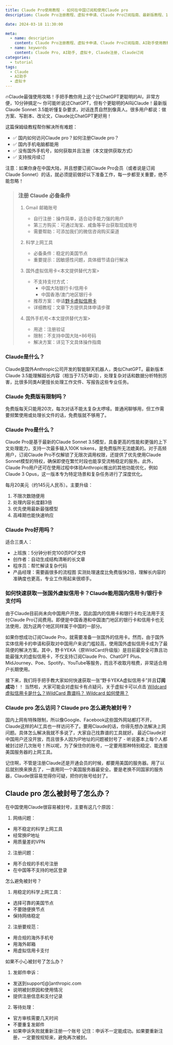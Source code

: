 ```yaml
---
title: Claude Pro使用教程 - 如何在中国订阅和使用Claude pro
description: Claude Pro注册教程、虚拟卡申请、Claude Pro订阅指南、最新版教程、10 分钟搞定

date: 2024-03-18 11:30:00

meta:
  - name: description
    content: Claude Pro注册教程、虚拟卡申请、Claude Pro订阅指南、AI助手使用教程
  - name: keywords
    content: Claude Pro, AI助手, 虚拟卡, Claude注册, Claude订阅
categories: 
  - tutorial
tags:
  - Claude
  - AI助手
  - 虚拟卡
---
```


🔥Claude最强使用攻略！手把手教你用上这个比ChatGPT更聪明的AI，非常方便，10分钟搞定～
你可能听说过ChatGPT，但有个更聪明的AI叫Claude！最新版Claude Sonnet 3.5能听懂复杂要求，对话连贯自然到像真人。很多用户都说：做方案、写剧本、改论文，Claude比ChatGPT更好用！

这篇保姆级教程帮你解决所有难题：
- ✅ 国内如何访问Claude pro？如何注册Claude pro？
- ✅ 国内手机电脑都能用
- ✅ 没有国外手机号，如何获取并且注册（本文提供获取方式）
- ✅ 支持按月续订

注意：如果你身在中国大陆，并且想要订阅Claude Pro会员（或者说是订阅Claude Sonnet）的话，就必须提前做好以下准备工作，每一步都至关重要，绝不能忽略！

<blockquote>

### 注册 Claude 必备条件

1. Gmail 邮箱账号
   - 自行注册：操作简单，适合动手能力强的用户
   - 第三方购买：可通过淘宝、咸鱼等平台获取现成账号
   - 需要帮助：可添加我们的微信咨询购买渠道

2. 科学上网工具
   - 必备条件：稳定的美国节点
   - 重要提示：因敏感性问题，具体细节请自行解决

3. 国外虚拟信用卡<本文提供替代方案>
   - 不支持支付方式：
     * 中国大陆银行卡/信用卡
     * 中国香港/澳门地区银行卡
   - 推荐方案：申请<a href="https://yeka.ai/i/ANYOFAI">野卡虚拟信用卡</a>
   - 详细教程：文章下方提供具体申请步骤

4. 国外手机号<本文提供替代方案>
   - 用途：注册验证
   - 限制：不支持中国大陆+86号码
   - 解决方案：详见下文具体操作指南

</blockquote>

### Claude是什么？
Claude是国外Anthropic公司开发的智能聊天机器人，类似ChatGPT。最新版本Claude 3.5能理解超长内容（相当于7.5万单词），处理复杂对话和数据分析特别厉害，比很多同类AI更擅长处理工作文件、写报告这些专业任务。

### Claude 免费版有限制吗？
免费版每天只能用20次，每次对话不能太复杂太啰嗦。普通闲聊够用，但工作需要频繁使用或处理长文件的话，免费版就不够用了。

### Claude Pro是什么？
Claude Pro是基于最新的Claude Sonnet 3.5模型，具备更高的性能和更强的上下文处理能力，支持一次最多输入100K tokens，是免费版所无法媲美的。对于高频用户，订阅Claude Pro不仅解锁了无限次调用权限，还提供了优先使用Claude Sonnet模型的特权，确保即使在繁忙时段也能享受流畅稳定的服务。此外，Claude Pro用户还可在使用过程中体验Anthropic推出的其他功能优化，例如Claude 3 Opus，这一版本专为特定场景和复杂任务进行了深度优化。

每月20美元（约145元人民币）。主要升级：
1. 不限次数随便用
2. 处理内容长度翻3倍
3. 优先使用最新最强模型
4. 高峰期也能快速响应

### Claude Pro好用吗？
适合三类人：
- 上班族：5分钟分析完100页PDF文件
- 创作者：自动生成结构清晰的长文章
- 程序员：帮忙解读复杂代码
- 产品经理：需要画很多的流程图
实测处理速度比免费版快2倍，理解长内容的准确度也更高，专业工作用起来很顺手。


### 如何快速获取一张国外虚拟信用卡？Claude能用国内信用卡/银行卡支付吗
由于Claude目前尚未向中国用户开放，因此国内的信用卡和银行卡均无法用于支付Claude Pro订阅费用。即便是中国香港和中国澳门地区的银行卡和信用卡也无法使用，因为这两个地区同样属于中国的一部分。

如果你想成功订阅Claude Pro，就需要准备一张国外的信用卡。然而，由于国外实体信用卡的申请和获取对中国用户来说门槛较高，使用国外虚拟信用卡成为了最简便的解决方案。其中，野卡YEKA（原WildCard升级版）是目前最安全可靠且功能最强大的虚拟信用卡，不仅支持订阅Claude Pro、ChatGPT Plus、MidJourney、Poe、Spotify、YouTube等服务，而且不收取月租费，非常适合用户长期使用。

接下来，我们将手把手教大家如何快速获取一张“野卡YEKA虚拟信用卡”并且**订阅成功**！！
当然啦，大家可能会对虚拟卡有点疑问，关于虚拟卡可以点击 [Wildcard 虚拟信用卡是什么？WildCard 靠谱吗？ Wildcard 如何使用？](https://chatgptzh.com.cn/wildcard/)


### Claude pro 怎么访问？Claude pro 怎么避免被封号？
国内上网有特殊限制，所以像Google、Facebook这些国外网站都打不开，Claude这样的AI工具也一样访问不了。要用Claude的话，你得先想办法解决上网问题。具体怎么解决我就不多说了，大家自己找靠谱的工具就好。
最近Claude对中国用户还没开放，而且很多人因为IP地址的问题被封号了 - 听说基本上每个人都被封过好几次账号！所以呢，为了保住你的账号，一定要用那种特别稳定、能连接美国服务器的上网工具。

记住啊，不管是注册Claude还是开通会员的时候，都要用美国的服务器。用了以后就别换来换去了，一直用同一个美国服务器最安全。要是老换不同国家的服务器，Claude很容易觉得你可疑，把你的账号给封了。

## Claude pro 怎么被封号了怎么办？
在中国使用Claude很容易被封号，主要有这几个原因：

1. 网络问题：
- 用不稳定的科学上网工具
- 经常换IP地址
- 用质量差的VPN

2. 注册问题：
- 用不合规的手机号注册
- 在中国等不支持的地区登录

怎么避免被封号？

1. 用稳定的科学上网工具：
- 选择可靠的美国节点
- 不要随便换节点
- 保持网络稳定

2. 注册要规范：
- 用合规的海外手机号
- 用海外邮箱
- 用虚拟信用卡支付

如果不小心被封号了怎么办？

1. 发邮件申诉：
- 发送到support[@]anthropic.com
- 说明被封原因和使用情况
- 提供注册信息和支付记录

2. 等待处理：
- 官方审核需要几天时间
- 不要重复发邮件
- 如果申诉失败就重新注册一个账号
记住：申诉不一定能成功。如果要重新注册，一定要按规矩来，避免再次被封。



